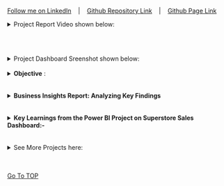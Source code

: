 [Follow me on LinkedIn](https://www.linkedin.com/in/abhishekmishra3/) &nbsp;&nbsp; | &nbsp;&nbsp; [Github Repository Link](https://github.com/abhishekmishra8/Power-BI-Project-Superstore-Sales-Dashboard) &nbsp;&nbsp; | &nbsp;&nbsp; [Github Page Link](https://abhishekmishra8.github.io/Power-BI-Project-Superstore-Sales-Dashboard/)

<details><summary>Project Report Video shown below:</summary>
<video width="650" height="360" controls autoplay muted loop>
<source src="Files/Images/Dashboard Video.mp4" type="video/mp4">
click the Github Page Link to see the video
</video> </details>

<br><br>
<details><summary>Project Dashboard Sreenshot shown below:</summary>  
<img src="Files/Images/Sales Dashboard Superstore.JPG" width="400" height="250" /> &nbsp;&nbsp; <img src="Files/Images/Dashboard Forecast.JPG" width="400" height="250" /></details>  <br>

<details><summary> <b>Objective</b> :</summary>  To contribute to the success of a business by utilizing techniques, specifically focusing on time series analysis, to provide valuable insights and accurate sales forecasting.
- Dashboard Creation
- Data Analysis
- Sales Forecasting
- Actionable Insights and Recommendations
</details><br><br>

<details><summary><strong>Business Insights Report: Analyzing Key Findings</strong></summary>

*Executive Summary:*
This report presents a comprehensive analysis of key findings derived from our business data. By examining payment modes, regions, customer segments, sales performance, profitability, shipping modes, product categories, sales forecast, and state-wise sales, we have gained valuable insights that can guide our business decisions and strategies. These findings shed light on customer preferences, market dynamics, and areas of opportunity. By leveraging these insights, we can optimize our operations, drive sales growth, and enhance profitability.

*Payment Mode Analysis:*
Cash on Delivery (COD) emerged as the most popular payment mode, accounting for 42.62% of the total sum of sales. This finding suggests that a significant portion of our customer base prefers the convenience and trust associated with paying upon delivery. We should ensure a seamless COD process while exploring incentives to encourage customers to adopt online or card-based payments, which can streamline operations and reduce cash-handling risks.

*Regional Analysis:*
The West region stood out with the highest sum of sales, accounting for 33.37% of the total. This dominance presents an opportunity to allocate additional resources for marketing and promotional activities tailored to this region. By understanding customer preferences and establishing strong local partnerships, we can enhance brand visibility and engage effectively with the West region's market.

*Segment Analysis:*
The Consumer segment was the top contributor to sales, accounting for 48.09% of the total sum. To capitalize on this segment's potential, we should implement personalized marketing campaigns, loyalty programs, and customer retention initiatives. Understanding consumer preferences and delivering exceptional customer service will be key to strengthening our position in this segment.

*Sales Analysis:*
Sales in 2020 surpassed those in 2019, indicating positive growth. December was a critical month, contributing 10.61% of the total sum of sales in 2020. We should leverage the holiday season by designing targeted marketing campaigns, offering exclusive promotions, and optimizing inventory management. Providing excellent customer service during this peak period will enhance customer satisfaction and drive repeat business.

*Profit Analysis:*
Profitability in 2020 outperformed 2019, with December 2019 and March 2020 being notable months. By analyzing these divergences, we can identify the underlying factors and develop strategies to optimize profitability. Factors such as seasonality, market conditions, costs, pricing, and customer behavior should be carefully evaluated to mitigate risks and improve profitability throughout the year.

*Shipping Mode Analysis:*
Standard Class emerged as the most preferred shipping mode, accounting for 58.27% of the total sum of sales. Understanding customer preferences for different shipping modes will help optimize logistics and improve customer satisfaction. Balancing efficiency and cost-effectiveness while meeting customer expectations should be a priority across all shipping modes.

*Product Category Analysis:*
Office Supplies led in sales, followed by Technology and Furniture. Office Supplies accounted for 41.11% of the total sum of sales, highlighting its popularity. By understanding the demand and preferences for each category, we can optimize product offerings, pricing strategies, and marketing campaigns to maximize sales and profitability.

*Sales Forecast Analysis:*
Sales exhibited a significant upward trend, with a 3,924.22% increase between January 1, 2019, and December 31, 2020. Recognizing this trend and understanding the factors driving it, such as promotions or market demand, will allow us to allocate resources effectively and capitalize on future growth opportunities.

*State-wise Sales Analysis:*
California dominated sales, with the highest sum, accounting for 30.92% of the total. Analyzing sales performance across states helps us identify potential growth areas, target marketing efforts, and tailor strategies to local market conditions.

*Conclusion:*
The findings presented in this report provide valuable insights into various aspects of our business. By analyzing payment modes, regions, customer segments, sales performance, profitability, shipping modes, product categories, sales forecasts, and state-wise sales, we can make informed decisions and formulate strategies to optimize operations, drive growth, and enhance profitability. It is crucial to continue monitoring these metrics, conduct further analysis, and adapt our strategies based on evolving customer preferences and market dynamics. By leveraging these insights effectively, we can stay ahead of the competition and deliver exceptional value to our customers.
</details><br><br>



<details><summary><strong>Key Learnings from the Power BI Project on Superstore Sales Dashboard:-</strong></summary>

1. Data Import: Importing CSV files into Power BI and connecting them to create a dataset for analysis.

2. Data Transformation: Using Power Query to clean and prepare the data. This involves removing unnecessary columns and ensuring proper data types for accurate analysis.

3. Visual Customization: Changing the canvas background to enhance the overall look and feel of the dashboard.

4. Clustered Bar Chart: Creating clustered bar charts to visualize sales by category, subcategory, and ship mode. This allows for easy comparison and identification of trends.  
<img src="Files/Images/Filter of Top 3 Sales by Sub Category Bar Chart.JPG" width="350" height="450" />

5. Stacked Area Chart: to compare sales and profit year over year. Analyzing monthly sales and profit trends provides insights into performance patterns.  
<img src="Files/Images/Area Chart Sales Profit Insight YoY.JPG" width="600" height="350" />

6. Map Visualization: Displaying state-wise sales and profit using a map.
- To Enable value on Map follow the steps. File -> Options & Settings -> Options -> Security -> tick 'Use Map and Filled Map Visuals'.  
<img src="Files/Images/Map Value Enable Setting.JPG" width="400" height="400" />

7. Donut Chart: to showcase sales by segment, payment mode, and region.

8. Slicer: to filer the report by region.

9. Display the KPIs using Card.
- Sum of Sales, Profit, Quantity, Average Delivery Time ( Create New column Step 9)

10. Add new Column. This helps analyze the efficiency of order processing and delivery.
- AvgDeliveryTime = DATEDIFF('SuperStore_Sales_Dataset'[Order Date],'SuperStore_Sales_Dataset'[Ship Date],DAY)

11. Sales Forecast: Adding a new page to showcase sales forecast using a line chart visual. This allows users to analyze and predict future sales trends based on historical data.  

Through these key steps, the Superstore Sales Dashboard in Power BI enables users to gain valuable insights, identify trends, and make data-driven decisions to optimize sales performance and improve overall business outcomes.  
</details>  <br><br>
<details><summary>See More Projects here:</summary>

1. <a href="https://abhishekmishra8.github.io/Power-BI-Project-Bank-Domain/">Bank Domain Dashboard</a> <br>
2. <a href="https://abhishekmishra8.github.io/PowerBI_Project_HR_Employees/">HR Employees Dashboard</a>

</details>
<br><br>

[Go To TOP](#TOP)
